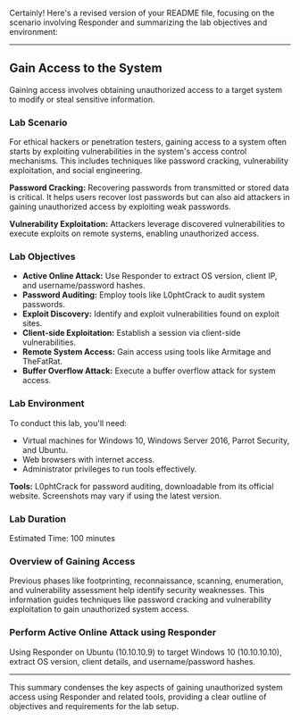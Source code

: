 Certainly! Here's a revised version of your README file, focusing on the scenario involving Responder and summarizing the lab objectives and environment:

---

## Gain Access to the System

Gaining access involves obtaining unauthorized access to a target system to modify or steal sensitive information.

### Lab Scenario

For ethical hackers or penetration testers, gaining access to a system often starts by exploiting vulnerabilities in the system's access control mechanisms. This includes techniques like password cracking, vulnerability exploitation, and social engineering.

**Password Cracking:** Recovering passwords from transmitted or stored data is critical. It helps users recover lost passwords but can also aid attackers in gaining unauthorized access by exploiting weak passwords.

**Vulnerability Exploitation:** Attackers leverage discovered vulnerabilities to execute exploits on remote systems, enabling unauthorized access.

### Lab Objectives

- **Active Online Attack:** Use Responder to extract OS version, client IP, and username/password hashes.
- **Password Auditing:** Employ tools like L0phtCrack to audit system passwords.
- **Exploit Discovery:** Identify and exploit vulnerabilities found on exploit sites.
- **Client-side Exploitation:** Establish a session via client-side vulnerabilities.
- **Remote System Access:** Gain access using tools like Armitage and TheFatRat.
- **Buffer Overflow Attack:** Execute a buffer overflow attack for system access.

### Lab Environment

To conduct this lab, you'll need:

- Virtual machines for Windows 10, Windows Server 2016, Parrot Security, and Ubuntu.
- Web browsers with internet access.
- Administrator privileges to run tools effectively.

**Tools:** L0phtCrack for password auditing, downloadable from its official website. Screenshots may vary if using the latest version.

### Lab Duration

Estimated Time: 100 minutes

### Overview of Gaining Access

Previous phases like footprinting, reconnaissance, scanning, enumeration, and vulnerability assessment help identify security weaknesses. This information guides techniques like password cracking and vulnerability exploitation to gain unauthorized system access.

### Perform Active Online Attack using Responder

Using Responder on Ubuntu (10.10.10.9) to target Windows 10 (10.10.10.10), extract OS version, client details, and username/password hashes.

---

This summary condenses the key aspects of gaining unauthorized system access using Responder and related tools, providing a clear outline of objectives and requirements for the lab setup.
